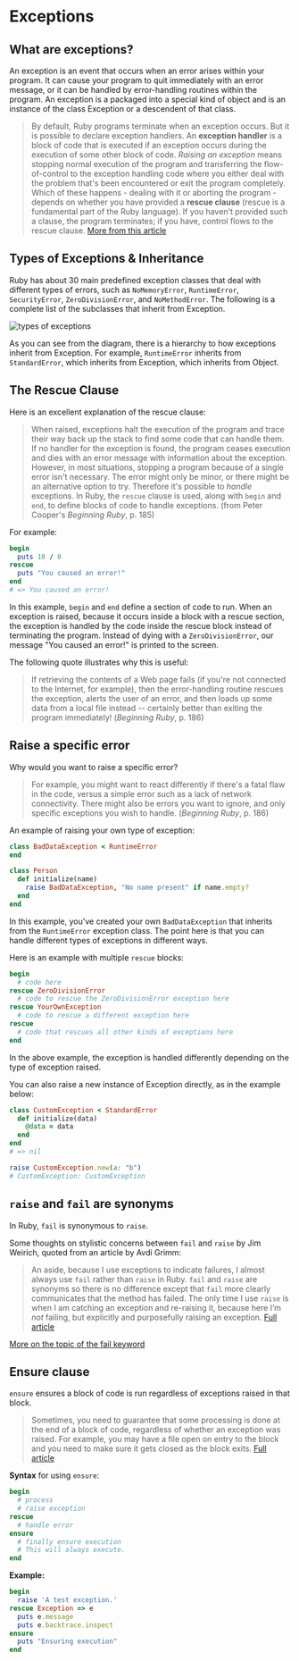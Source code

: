 # Exceptions

## What are exceptions?

An exception is an event that occurs when an error arises within your program. It can cause your program to quit immediately with an error message, or it can be handled by error-handling routines within the program. An exception is a packaged into a special kind of object and is an instance of the class Exception or a descendent of that class.

> By default, Ruby programs terminate when an exception occurs. But it is possible to declare exception handlers. An **exception handler** is a block of code that is executed if an exception occurs during the execution of some other block of code. *Raising an exception* means stopping normal execution of the program and transferring the flow-of-control to the exception handling code where you either deal with the problem that's been encountered or exit the program completely. Which of these happens - dealing with it or aborting the program - depends on whether you have provided a **rescue clause** (rescue is a fundamental part of the Ruby language). If you haven't provided such a clause, the program terminates; if you have, control flows to the rescue clause. [More from this article](http://rubylearning.com/satishtalim/ruby_exceptions.html)

## Types of Exceptions & Inheritance
Ruby has about 30 main predefined exception classes that deal with different types of errors, such as `NoMemoryError`, `RuntimeError`, `SecurityError`, `ZeroDivisionError`, and `NoMethodError`. The following is a complete list of the subclasses that inherit from Exception.

![types of exceptions](http://rubylearning.com/images/exception.jpg)

As you can see from the diagram, there is a hierarchy to how exceptions inherit from Exception. For example, `RuntimeError` inherits from `StandardError`, which inherits from Exception, which inherits from Object.

## The Rescue Clause

Here is an excellent explanation of the rescue clause:

> When raised, exceptions halt the execution of the program and trace their way back up the stack to find some code that can handle them. If no handler for the exception is found,  the program ceases execution and dies with an error message with information about the exception.
  However, in most situations, stopping a program because of a single error isn't necessary. The error might only be minor, or there might be an alternative option to try. Therefore it's possible to *handle* exceptions. In Ruby, the `rescue` clause is used, along with `begin` and `end`, to define blocks of code to handle exceptions. (from Peter Cooper's *Beginning Ruby*, p. 185)

For example:
~~~ ruby
begin
  puts 10 / 0
rescue
  puts "You caused an error!"
end
# => You caused an error!
~~~

In this example, `begin` and `end` define a section of code to run. When an exception is raised, because it occurs inside a block with a rescue section, the exception is handled by the code inside the rescue block instead of terminating the program. Instead of dying with a `ZeroDivisionError`, our message "You caused an error!" is printed to the screen.

The following quote illustrates why this is useful:

> If retrieving the contents of a Web page fails (if you're not connected to the Internet, for example), then the error-handling routine rescues the exception, alerts the user of an error, and then loads up some data from a local file instead -- certainly better than exiting the program immediately! (*Beginning Ruby*, p. 186)

## Raise a specific error

Why would you want to raise a specific error?

> For example, you might want to react differently  if there's a fatal flaw in the code, versus a simple error such as a lack of network connectivity. There might also be errors you want to ignore, and only specific exceptions you wish to handle. (*Beginning Ruby*, p. 186)

An example of raising your own type of exception:

~~~ ruby
class BadDataException < RuntimeError
end

class Person
  def initialize(name)
    raise BadDataException, "No name present" if name.empty?
  end
end
~~~

In this example, you've created your own `BadDataException` that inherits from the `RuntimeError` exception class. The point here is that you can handle different types of exceptions in different ways.

Here is an example with multiple `rescue` blocks:

~~~ ruby
begin
  # code here
rescue ZeroDivisionError
  # code to rescue the ZeroDivisionError exception here
rescue YourOwnException
  # code to rescue a different exception here
rescue
  # code that rescues all other kinds of exceptions here
end
~~~

In the above example, the exception is handled differently depending  on the type of exception raised.

You can also raise a new instance of Exception directly, as in the example below:

~~~ ruby
class CustomException < StandardError
  def initialize(data)
    @data = data
  end
end
# => nil

raise CustomException.new(a: "b")
# CustomException: CustomException
~~~

## `raise` and `fail` are synonyms

In Ruby, `fail` is synonymous to `raise`.

Some thoughts on stylistic concerns between `fail` and `raise` by Jim Weirich, quoted from an article by Avdi Grimm:

> An aside, because I use exceptions to indicate failures, I almost always use `fail` rather than `raise` in Ruby. `fail` and `raise` are synonyms so there is no difference except that `fail` more clearly communicates that the method has failed. The only time I use `raise` is when I am catching an exception and re-raising it, because here I’m *not* failing, but explicitly and purposefully raising an exception. [Full article](http://devblog.avdi.org/2014/05/21/jim-weirich-on-exceptions/)

[More on the topic of the fail keyword](http://stackoverflow.com/questions/18811675/what-does-the-fail-keyword-do-in-ruby)

## Ensure clause

`ensure` ensures a block of code is run regardless of exceptions raised in that block.

> Sometimes, you need to guarantee that some processing is done at the end of a block of code, regardless of whether an exception was raised. For example, you may have a file open on entry to the block and you need to make sure it gets closed as the block exits. [Full article](http://www.tutorialspoint.com/ruby/ruby_exceptions.htm)

**Syntax** for using `ensure`:
~~~ ruby
begin
  # process
  # raise exception
rescue
  # handle error
ensure
  # finally ensure execution
  # This will always execute.
end
~~~

**Example:**
~~~ ruby
begin
  raise 'A test exception.'
rescue Exception => e
  puts e.message
  puts e.backtrace.inspect
ensure
  puts "Ensuring execution"
end
~~~
